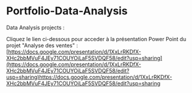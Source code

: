 # Portfolio-Data-Analysis
Data Analysis projects :

Cliquez le lien ci-dessous pour acceder à la présentation Power Point du projet "Analyse des ventes" :
[https://docs.google.com/presentation/d/1XxLrRKDfX-XHc2bbMVuF4JEy71COUYOiLaF5SVDQF58/edit?usp=sharing](https://docs.google.com/presentation/d/1XxLrRKDfX-XHc2bbMVuF4JEy71COUYOiLaF5SVDQF58/edit?usp=sharing)https://docs.google.com/presentation/d/1XxLrRKDfX-XHc2bbMVuF4JEy71COUYOiLaF5SVDQF58/edit?usp=sharing
